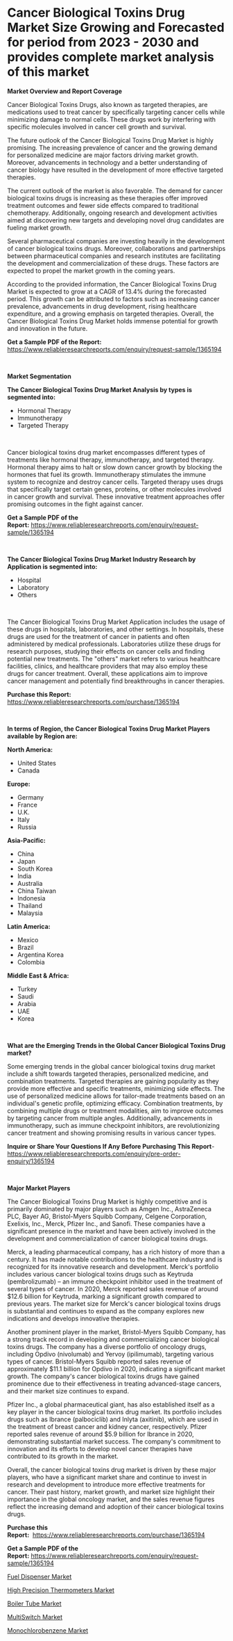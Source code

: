 <p><h1>Cancer Biological Toxins Drug Market Size Growing and Forecasted for period from 2023 - 2030 and provides complete market analysis of this market</h1></p><p><strong>Market Overview and Report Coverage</strong></p>
<p><p>Cancer Biological Toxins Drugs, also known as targeted therapies, are medications used to treat cancer by specifically targeting cancer cells while minimizing damage to normal cells. These drugs work by interfering with specific molecules involved in cancer cell growth and survival.</p><p>The future outlook of the Cancer Biological Toxins Drug Market is highly promising. The increasing prevalence of cancer and the growing demand for personalized medicine are major factors driving market growth. Moreover, advancements in technology and a better understanding of cancer biology have resulted in the development of more effective targeted therapies.</p><p>The current outlook of the market is also favorable. The demand for cancer biological toxins drugs is increasing as these therapies offer improved treatment outcomes and fewer side effects compared to traditional chemotherapy. Additionally, ongoing research and development activities aimed at discovering new targets and developing novel drug candidates are fueling market growth.</p><p>Several pharmaceutical companies are investing heavily in the development of cancer biological toxins drugs. Moreover, collaborations and partnerships between pharmaceutical companies and research institutes are facilitating the development and commercialization of these drugs. These factors are expected to propel the market growth in the coming years.</p><p>According to the provided information, the Cancer Biological Toxins Drug Market is expected to grow at a CAGR of 13.4% during the forecasted period. This growth can be attributed to factors such as increasing cancer prevalence, advancements in drug development, rising healthcare expenditure, and a growing emphasis on targeted therapies. Overall, the Cancer Biological Toxins Drug Market holds immense potential for growth and innovation in the future.</p></p>
<p><strong>Get a Sample PDF of the Report:</strong> <a href="https://www.reliableresearchreports.com/enquiry/request-sample/1365194">https://www.reliableresearchreports.com/enquiry/request-sample/1365194</a></p>
<p>&nbsp;</p>
<p><strong>Market Segmentation</strong></p>
<p><strong>The Cancer Biological Toxins Drug Market Analysis by types is segmented into:</strong></p>
<p><ul><li>Hormonal Therapy</li><li>Immunotherapy</li><li>Targeted Therapy</li></ul></p>
<p>&nbsp;</p>
<p><p>Cancer biological toxins drug market encompasses different types of treatments like hormonal therapy, immunotherapy, and targeted therapy. Hormonal therapy aims to halt or slow down cancer growth by blocking the hormones that fuel its growth. Immunotherapy stimulates the immune system to recognize and destroy cancer cells. Targeted therapy uses drugs that specifically target certain genes, proteins, or other molecules involved in cancer growth and survival. These innovative treatment approaches offer promising outcomes in the fight against cancer.</p></p>
<p><strong>Get a Sample PDF of the Report:</strong>&nbsp;<a href="https://www.reliableresearchreports.com/enquiry/request-sample/1365194">https://www.reliableresearchreports.com/enquiry/request-sample/1365194</a></p>
<p>&nbsp;</p>
<p><strong>The Cancer Biological Toxins Drug Market Industry Research by Application is segmented into:</strong></p>
<p><ul><li>Hospital</li><li>Laboratory</li><li>Others</li></ul></p>
<p>&nbsp;</p>
<p><p>The Cancer Biological Toxins Drug Market Application includes the usage of these drugs in hospitals, laboratories, and other settings. In hospitals, these drugs are used for the treatment of cancer in patients and often administered by medical professionals. Laboratories utilize these drugs for research purposes, studying their effects on cancer cells and finding potential new treatments. The "others" market refers to various healthcare facilities, clinics, and healthcare providers that may also employ these drugs for cancer treatment. Overall, these applications aim to improve cancer management and potentially find breakthroughs in cancer therapies.</p></p>
<p><strong>Purchase this Report:</strong>&nbsp; <a href="https://www.reliableresearchreports.com/purchase/1365194">https://www.reliableresearchreports.com/purchase/1365194</a></p>
<p>&nbsp;</p>
<p><strong>In terms of Region, the Cancer Biological Toxins Drug Market Players available by Region are:</strong></p>
<p>
    <p> <strong> North America: </strong>
        <ul>
            <li>United States</li>
            <li>Canada</li>
        </ul>
        </p> 
    <p> <strong> Europe: </strong>
        <ul>
            <li>Germany</li>
            <li>France</li>
            <li>U.K.</li>
            <li>Italy</li>
            <li>Russia</li>
        </ul>
        </p> 
    <p> <strong> Asia-Pacific: </strong>
        <ul>
            <li>China</li>
            <li>Japan</li>
            <li>South Korea</li>
            <li>India</li>
            <li>Australia</li>
            <li>China Taiwan</li>
            <li>Indonesia</li>
            <li>Thailand</li>
            <li>Malaysia</li>
        </ul>
        </p> 
    <p> <strong> Latin America: </strong>
        <ul>
            <li>Mexico</li>
            <li>Brazil</li>
            <li>Argentina Korea</li>
            <li>Colombia</li>
        </ul>
        </p> 
    <p> <strong> Middle East & Africa: </strong>
        <ul>
            <li>Turkey</li>
            <li>Saudi</li>
            <li>Arabia</li>
            <li>UAE</li>
            <li>Korea</li>
        </ul>
    </p>
    </p>
<p>&nbsp;</p>
<p><strong>What are the Emerging Trends in the Global Cancer Biological Toxins Drug market?</strong></p>
<p><p>Some emerging trends in the global cancer biological toxins drug market include a shift towards targeted therapies, personalized medicine, and combination treatments. Targeted therapies are gaining popularity as they provide more effective and specific treatments, minimizing side effects. The use of personalized medicine allows for tailor-made treatments based on an individual's genetic profile, optimizing efficacy. Combination treatments, by combining multiple drugs or treatment modalities, aim to improve outcomes by targeting cancer from multiple angles. Additionally, advancements in immunotherapy, such as immune checkpoint inhibitors, are revolutionizing cancer treatment and showing promising results in various cancer types.</p></p>
<p><strong>Inquire or Share Your Questions If Any Before Purchasing This Report</strong>- <a href="https://www.reliableresearchreports.com/enquiry/pre-order-enquiry/1365194">https://www.reliableresearchreports.com/enquiry/pre-order-enquiry/1365194</a></p>
<p>&nbsp;</p>
<p><strong>Major Market Players</strong></p>
<p><p>The Cancer Biological Toxins Drug Market is highly competitive and is primarily dominated by major players such as Amgen Inc., AstraZeneca PLC, Bayer AG, Bristol-Myers Squibb Company, Celgene Corporation, Exelixis, Inc., Merck, Pfizer Inc., and Sanofi. These companies have a significant presence in the market and have been actively involved in the development and commercialization of cancer biological toxins drugs.</p><p>Merck, a leading pharmaceutical company, has a rich history of more than a century. It has made notable contributions to the healthcare industry and is recognized for its innovative research and development. Merck's portfolio includes various cancer biological toxins drugs such as Keytruda (pembrolizumab) – an immune checkpoint inhibitor used in the treatment of several types of cancer. In 2020, Merck reported sales revenue of around $12.6 billion for Keytruda, marking a significant growth compared to previous years. The market size for Merck's cancer biological toxins drugs is substantial and continues to expand as the company explores new indications and develops innovative therapies.</p><p>Another prominent player in the market, Bristol-Myers Squibb Company, has a strong track record in developing and commercializing cancer biological toxins drugs. The company has a diverse portfolio of oncology drugs, including Opdivo (nivolumab) and Yervoy (ipilimumab), targeting various types of cancer. Bristol-Myers Squibb reported sales revenue of approximately $11.1 billion for Opdivo in 2020, indicating a significant market growth. The company's cancer biological toxins drugs have gained prominence due to their effectiveness in treating advanced-stage cancers, and their market size continues to expand.</p><p>Pfizer Inc., a global pharmaceutical giant, has also established itself as a key player in the cancer biological toxins drug market. Its portfolio includes drugs such as Ibrance (palbociclib) and Inlyta (axitinib), which are used in the treatment of breast cancer and kidney cancer, respectively. Pfizer reported sales revenue of around $5.9 billion for Ibrance in 2020, demonstrating substantial market success. The company's commitment to innovation and its efforts to develop novel cancer therapies have contributed to its growth in the market.</p><p>Overall, the cancer biological toxins drug market is driven by these major players, who have a significant market share and continue to invest in research and development to introduce more effective treatments for cancer. Their past history, market growth, and market size highlight their importance in the global oncology market, and the sales revenue figures reflect the increasing demand and adoption of their cancer biological toxins drugs.</p></p>
<p><strong>Purchase this Report:</strong>&nbsp;&nbsp;<a href="https://www.reliableresearchreports.com/purchase/1365194">https://www.reliableresearchreports.com/purchase/1365194</a></p>
<p></p>
<p><strong>Get a Sample PDF of the Report:</strong>&nbsp;<a href="https://www.reliableresearchreports.com/enquiry/request-sample/1365194">https://www.reliableresearchreports.com/enquiry/request-sample/1365194</a></p>
<p><p><a href="https://www.linkedin.com/pulse/fuel-dispenser-market-challenges-opportunities-growth-jcorf/">Fuel Dispenser Market</a></p><p><a href="https://www.linkedin.com/pulse/high-precision-thermometers-market-size-growth-forecast-from-gkj4f/">High Precision Thermometers Market</a></p><p><a href="https://www.linkedin.com/pulse/boiler-tube-market-size-share-amp-trends-analysis-report-xdcbf/">Boiler Tube Market</a></p><p><a href="https://medium.com/@earn.only.flood/multiswitch-market-size-growth-forecast-2023-2030-a5e52f31b24d">MultiSwitch Market</a></p><p><a href="https://medium.com/@freedayundt/monochlorobenzene-market-size-growth-forecast-2023-2030-27874cfac70b">Monochlorobenzene Market</a></p></p>